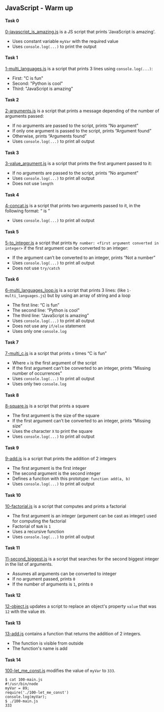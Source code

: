 ## JavaScript - Warm up

#### Task 0
[0-javascript_is_amazing.js](0-javascript_is_amazing.js) is a JS script that prints 'JavaScript is amazing'.
- Uses constant variable `myVar` with the required value
- Uses `console.log(...)` to print the output

#### Task 1
[1-multi_languages.js](1-multi_languages.js) is a script that prints 3 lines using `console.log(...)`:
- First: "C is fun"
- Second: "Python is cool"
- Third: "JavaScript is amazing"

#### Task 2
[2-arguments.js](2-arguments.js) is a script that prints a message depending of the number of arguments passed:
- If no arguments are passed to the script, prints “No argument”
- If only one argument is passed to the script, prints “Argument found”
- Otherwise, prints “Arguments found”
- Uses `console.log(...)` to print all output

#### Task 3
[3-value_argument.js](3-value_argument.js) is a script that prints the first argument passed to it:
- If no arguments are passed to the script, prints “No argument”
- Uses `console.log(...)` to print all output
- Does not use `length`

#### Task 4
[4-concat.js](4-concat.js) is a script that prints two arguments passed to it, in the following format: “ is ”
- Uses `console.log(...)` to print all output

#### Task 5
[5-to_integer.js](5-to_integer.js) a script that prints `My number: <first argument converted in integer>` if the first argument can be converted to an integer:
- If the argument can’t be converted to an integer, prints “Not a number”
- Uses `console.log(...)` to print all output
- Does not use `try/catch`

#### Task 6
[6-multi_languages_loop.js](6-multi_languages_loop.js) is a script that prints 3 lines: (like `1-multi_languages.js`) but by using an array of string and a loop
- The first line: “C is fun”
- The second line: “Python is cool”
- The third line: “JavaScript is amazing”
- Uses `console.log(...)` to print all output
- Does not use any `if/else` statement
- Uses only one `console.log`

#### Task 7
[7-multi_c.js](7-multi_c.js) is a script that prints `x` times “C is fun”
- Where `x` is the first argument of the script
- If the first argument can’t be converted to an integer, prints “Missing number of occurrences”
- Uses `console.log(...)` to print all output
- Uses only two `console.log`

#### Task 8
[8-square.js](8-square.js) is a script that prints a square
- The first argument is the size of the square
- If the first argument can’t be converted to an integer, prints “Missing size”
- Uses the character `X` to print the square
- Uses `console.log(...)` to print all output

#### Task 9
[9-add.js](9-add.js) is a script that prints the addition of 2 integers
- The first argument is the first integer
- The second argument is the second integer
- Defines a function with this prototype: `function add(a, b)`
- Uses `console.log(...)` to print all output

#### Task 10
[10-factorial.js](10-factorial.js) is a script that computes and prints a factorial
- The first argument is an integer (argument can be cast as integer) used for computing the factorial
- Factorial of `NaN` is `1`
- Uses a recursive function
- Uses `console.log(...)` to print all output

#### Task 11
[11-second_biggest.js](11-second_biggest.js) is a script that searches for the second biggest integer in the list of arguments.
- Assumes all arguments can be converted to integer
- If no argument passed, prints `0`
- If the number of arguments is `1`, prints `0`

#### Task 12
[12-object.js](12-object.js) updates a script to replace an object's property `value` that was `12` with the value `89`.

#### Task 13
[13-add.js](13-add.js) contains a function that returns the addition of 2 integers.
- The function is visible from outside
- The function's name is add


#### Task 14
[100-let_me_const.js](100-let_me_const.js) modifies the value of `myVar` to `333`.
```
$ cat 100-main.js
#!/usr/bin/node
myVar = 89;
require('./100-let_me_const')
console.log(myVar);
$ ./100-main.js
333
```
